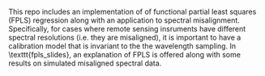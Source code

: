 This repo includes an implementation of of functional partial least squares (FPLS) regression along with an application to spectral misalignment. Specifically, for cases where remote sensing insruments have different spectral resolutions (i.e. they are misaligned), it is important to have a calibration model that is invariant to the the wavelength sampling. In \texttt{fpls\_slides}, an explanation of FPLS is offered along with some results on simulated misaligned spectral data.
